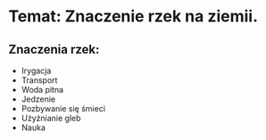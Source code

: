 # Temat: Znaczenie rzek na ziemii.
## Znaczenia rzek:
- Irygacja
- Transport
- Woda pitna
- Jedzenie
- Pozbywanie się śmieci
- Użyźnianie gleb
- Nauka
